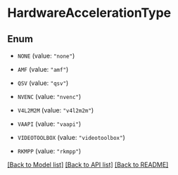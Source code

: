 # HardwareAccelerationType

## Enum


* `NONE` (value: `"none"`)

* `AMF` (value: `"amf"`)

* `QSV` (value: `"qsv"`)

* `NVENC` (value: `"nvenc"`)

* `V4L2M2M` (value: `"v4l2m2m"`)

* `VAAPI` (value: `"vaapi"`)

* `VIDEOTOOLBOX` (value: `"videotoolbox"`)

* `RKMPP` (value: `"rkmpp"`)


[[Back to Model list]](../README.md#documentation-for-models) [[Back to API list]](../README.md#documentation-for-api-endpoints) [[Back to README]](../README.md)


